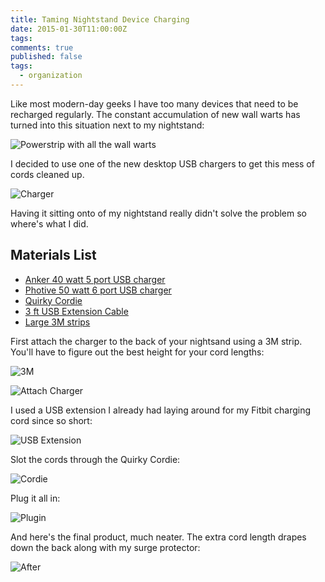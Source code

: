```yaml
---
title: Taming Nightstand Device Charging
date: 2015-01-30T11:00:00Z
tags:
comments: true
published: false
tags:
  - organization
---
```


Like most modern-day geeks I have too many devices that need to be recharged regularly. The constant accumulation of new wall warts has turned into this situation next to my nightstand:

![Powerstrip with all the wall warts](/2015-01-30-taming-nightstand-device-charging/before.jpg)

I decided to use one of the new desktop USB chargers to get this mess of cords cleaned up.

![Charger](/2015-01-30-taming-nightstand-device-charging/charger.jpg)

Having it sitting onto of my nightstand really didn't solve the problem so where's what I did.

## Materials List

* [Anker 40 watt 5 port USB charger](http://www.amazon.com/gp/product/B00GTGETFG/ref=as_li_tl?ie=UTF8&camp=1789&creative=9325&creativeASIN=B00GTGETFG&linkCode=as2&tag=lolindrathcom-20)
* [Photive 50 watt 6 port USB charger](http://www.amazon.com/gp/product/B00LMIA9L4/ref=as_li_tl?ie=UTF8&camp=1789&creative=9325&creativeASIN=B00LMIA9L4&linkCode=as2&tag=lolindrathcom-20&linkId=VUIO6NR5XQSEP5W6)
* [Quirky Cordie](http://www.amazon.com/gp/product/B004GUS4XK/ref=as_li_tl?ie=UTF8&camp=1789&creative=9325&creativeASIN=B004GUS4XK&linkCode=as2&tag=lolindrathcom-20&linkId=S26GPT2PBMEBVLZB)
* [3 ft USB Extension Cable](http://www.amazon.com/gp/product/B001TH7GV4/ref=as_li_tl?ie=UTF8&camp=1789&creative=9325&creativeASIN=B001TH7GV4&linkCode=as2&tag=lolindrathcom-20&linkId=T7ZOZ4UD7SUBU6VR)
* [Large 3M strips](http://www.amazon.com/gp/product/B00404YKZI/ref=as_li_tl?ie=UTF8&camp=1789&creative=9325&creativeASIN=B00404YKZI&linkCode=as2&tag=lolindrathcom-20&linkId=AL5BFMDAG2BMJZTV)

First attach the charger to the back of your nightsand using a 3M strip. You'll have to figure out the best height for your cord lengths:

![3M](/2015-01-30-taming-nightstand-device-charging/3m.jpg)

![Attach Charger](/2015-01-30-taming-nightstand-device-charging/attach_charger.jpg)

I used a USB extension I already had laying around for my Fitbit charging cord since so short:

![USB Extension](/2015-01-30-taming-nightstand-device-charging/usb_extension.jpg)

Slot the cords through the Quirky Cordie:

![Cordie](/2015-01-30-taming-nightstand-device-charging/cordie.jpg")

Plug it all in:

![Plugin](/2015-01-30-taming-nightstand-device-charging/plug_in.jpg)

And here's the final product, much neater. The extra cord length drapes down the back along with my surge protector:

![After](/2015-01-30-taming-nightstand-device-charging/after.jpg)



